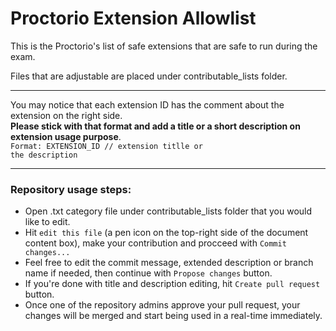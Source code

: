 <h1>Proctorio Extension Allowlist</h1>
This is the Proctorio's list of safe extensions that are safe to run during the exam.

Files that are adjustable are placed under contributable_lists folder. 
<hr>

You may notice that each extension ID has the comment about the extension on the right side.<br>
<strong>Please stick with that format and add a title or a short description on extension usage purpose</strong>.</br>
<code>Format: EXTENSION_ID // extension titlle or the description</code>
<hr>

<h3>Repository usage steps:</h3>
<ul>
  <li>Open .txt category file under contributable_lists folder that you would like to edit.</li>
  <li>Hit <code>edit this file</code> (a pen icon on the top-right side of the document content box), make your contribution and procceed with <code>Commit changes...</code></li>
  <li>Feel free to edit the commit message, extended description or branch name if needed, then continue with <code>Propose changes</code> button.</li>
  <li>If you're done with title and description editing, hit <code>Create pull request</code> button.</li>
  <li>Once one of the repository admins approve your pull request, your changes will be merged and start being used in a real-time immediately.</li>
</ul>
